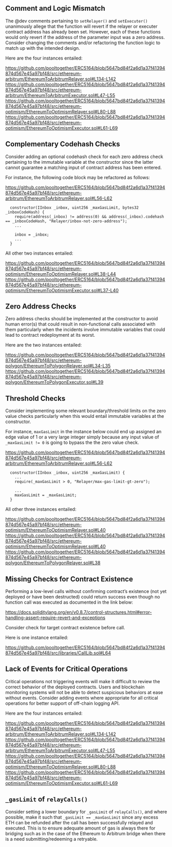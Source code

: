 ## Comment and Logic Mismatch
The @dev comments pertaining to `setRelayer()` and `setExecuter()` unanimously allege that the function will revert if the relayer or executer contract address has already been set. However, each of these functions would only revert if the address of the parameter input was a zero address. Consider changing the comments and/or refactoring the function logic to match up with the intended design.

Here are the four instances entailed:

https://github.com/pooltogether/ERC5164/blob/5647bd84f2a6d1a37f41394874d567e45a97bf48/src/ethereum-arbitrum/EthereumToArbitrumRelayer.sol#L134-L142
https://github.com/pooltogether/ERC5164/blob/5647bd84f2a6d1a37f41394874d567e45a97bf48/src/ethereum-arbitrum/EthereumToArbitrumExecutor.sol#L47-L55
https://github.com/pooltogether/ERC5164/blob/5647bd84f2a6d1a37f41394874d567e45a97bf48/src/ethereum-optimism/EthereumToOptimismRelayer.sol#L80-L88
https://github.com/pooltogether/ERC5164/blob/5647bd84f2a6d1a37f41394874d567e45a97bf48/src/ethereum-optimism/EthereumToOptimismExecutor.sol#L61-L69

## Complementary Codehash Checks
Consider adding an optional codehash check for each zero address check pertaining to the immutable variable at the constructor since the latter cannot guarantee a matching input of contract address has been entered.

For instance, the following code block may be refactored as follows:

https://github.com/pooltogether/ERC5164/blob/5647bd84f2a6d1a37f41394874d567e45a97bf48/src/ethereum-arbitrum/EthereumToArbitrumRelayer.sol#L56-L62

```
  constructor(IInbox _inbox, uint256 _maxGasLimit, bytes32 _inboxCodeHash) {
    require(address(_inbox) != address(0) && address(_inbox).codehash == _inboxCodeHash, "Relayer/inbox-not-zero-address");
    ...

    inbox = _inbox;
    ...
  }
```
All other two instances entailed:

https://github.com/pooltogether/ERC5164/blob/5647bd84f2a6d1a37f41394874d567e45a97bf48/src/ethereum-optimism/EthereumToOptimismRelayer.sol#L38-L44
https://github.com/pooltogether/ERC5164/blob/5647bd84f2a6d1a37f41394874d567e45a97bf48/src/ethereum-optimism/EthereumToOptimismExecutor.sol#L37-L40

## Zero Address Checks
Zero address checks should be implemented at the constructor to avoid human error(s) that could result in non-functional calls associated with them particularly when the incidents involve immutable variables that could lead to contract redeployment at its worst. 

Here are the two instances entailed:

https://github.com/pooltogether/ERC5164/blob/5647bd84f2a6d1a37f41394874d567e45a97bf48/src/ethereum-polygon/EthereumToPolygonRelayer.sol#L34-L35
https://github.com/pooltogether/ERC5164/blob/5647bd84f2a6d1a37f41394874d567e45a97bf48/src/ethereum-polygon/EthereumToPolygonExecutor.sol#L39

## Threshold Checks
Consider implementing some relevant boundary/threshold limits on the zero value checks particularly when this would entail immutable variables at the constructor.

For instance, `maxGasLimit` in the instance below could end up assigned an edge value of 1 or a very large integer simply because any input value of `_maxGasLimit != 0` is going to bypass the the zero value check.

https://github.com/pooltogether/ERC5164/blob/5647bd84f2a6d1a37f41394874d567e45a97bf48/src/ethereum-arbitrum/EthereumToArbitrumRelayer.sol#L56-L62

```
  constructor(IInbox _inbox, uint256 _maxGasLimit) {
    ...    
    require(_maxGasLimit > 0, "Relayer/max-gas-limit-gt-zero");

    ...
    maxGasLimit = _maxGasLimit;
  }
```
All other three instances entailed:

https://github.com/pooltogether/ERC5164/blob/5647bd84f2a6d1a37f41394874d567e45a97bf48/src/ethereum-optimism/EthereumToOptimismRelayer.sol#L40
https://github.com/pooltogether/ERC5164/blob/5647bd84f2a6d1a37f41394874d567e45a97bf48/src/ethereum-optimism/EthereumToOptimismRelayer.sol#L40
https://github.com/pooltogether/ERC5164/blob/5647bd84f2a6d1a37f41394874d567e45a97bf48/src/ethereum-polygon/EthereumToPolygonRelayer.sol#L38

## Missing Checks for Contract Existence
Performing a low-level calls without confirming contract’s existence (not yet deployed or have been destructed) could return success even though no function call was executed as documented in the link below:

https://docs.soliditylang.org/en/v0.8.7/control-structures.html#error-handling-assert-require-revert-and-exceptions

Consider check for target contract existence before call.

Here is one instance entailed:

https://github.com/pooltogether/ERC5164/blob/5647bd84f2a6d1a37f41394874d567e45a97bf48/src/libraries/CallLib.sol#L64

## Lack of Events for Critical Operations
Critical operations not triggering events will make it difficult to review the correct behavior of the deployed contracts. Users and blockchain monitoring systems will not be able to detect suspicious behaviors at ease without events. Consider adding events where appropriate for all critical operations for better support of off-chain logging API.

Here are the four instances entailed:

https://github.com/pooltogether/ERC5164/blob/5647bd84f2a6d1a37f41394874d567e45a97bf48/src/ethereum-arbitrum/EthereumToArbitrumRelayer.sol#L134-L142
https://github.com/pooltogether/ERC5164/blob/5647bd84f2a6d1a37f41394874d567e45a97bf48/src/ethereum-arbitrum/EthereumToArbitrumExecutor.sol#L47-L55
https://github.com/pooltogether/ERC5164/blob/5647bd84f2a6d1a37f41394874d567e45a97bf48/src/ethereum-optimism/EthereumToOptimismRelayer.sol#L80-L88
https://github.com/pooltogether/ERC5164/blob/5647bd84f2a6d1a37f41394874d567e45a97bf48/src/ethereum-optimism/EthereumToOptimismExecutor.sol#L61-L69

## `_gasLimit` of `relayCalls()`
Consider setting a lower boundary for `_gasLimit` of `relayCalls()`, and where possible, make it such that `_gasLimit == _maxGasLimit` since any excess ETH can be refunded after the call has been successfully relayed and executed. This is to ensure adequate amount of gas is always there for bridging such as in the case of the Ethereum to Arbitrum bridge when there is a need submitting/redeeming a retryable. 
 